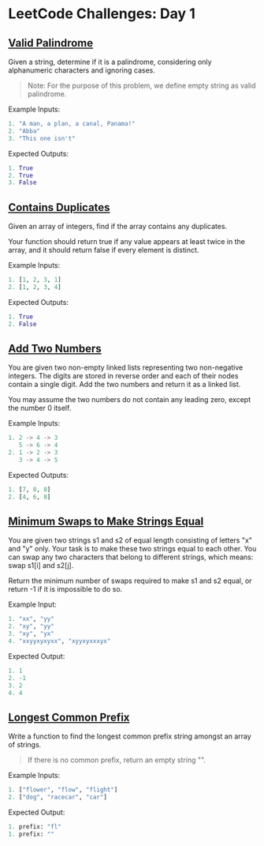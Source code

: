 # LeetCode Challenges: Day 1

## [Valid Palindrome](./validpalindrome.py)

Given a string, determine if it is a palindrome, considering only alphanumeric characters and ignoring cases.

>Note: For the purpose of this problem, we define empty string as valid palindrome.

Example Inputs:

``` python
1. "A man, a plan, a canal, Panama!"
2. "Abba"
3. "This one isn't"
```

Expected Outputs:

``` python
1. True
2. True
3. False
```

## [Contains Duplicates](./containsduplicate.py)

Given an array of integers, find if the array contains any duplicates.

Your function should return true if any value appears at least twice in the array, and it should return false if every element is distinct.

Example Inputs:

``` python
1. [1, 2, 3, 1]
2. [1, 2, 3, 4]
```

Expected Outputs:

``` python
1. True
2. False
```

## [Add Two Numbers](./addtwonumbers.py)

You are given two non-empty linked lists representing two non-negative integers. The digits are stored in reverse order and each of their nodes contain a single digit. Add the two numbers and return it as a linked list.

You may assume the two numbers do not contain any leading zero, except the number 0 itself.

Example Inputs:

``` python
1. 2 -> 4 -> 3
   5 -> 6 -> 4
2. 1 -> 2 -> 3
   3 -> 4 -> 5
```

Expected Outputs:

``` python
1. [7, 0, 8]
2. [4, 6, 8]
```

## [Minimum Swaps to Make Strings Equal](./minimumswaps.py)

You are given two strings s1 and s2 of equal length consisting of letters "x" and "y" only. Your task is to make these two strings equal to each other. You can swap any two characters that belong to different strings, which means: swap s1[i] and s2[j].

Return the minimum number of swaps required to make s1 and s2 equal, or return -1 if it is impossible to do so.

Example Input:

``` python
1. "xx", "yy"
2. "xy", "yy"
3. "xy", "yx"
4. "xxyyxyxyxx", "xyyxyxxxyx"
```

Expected Output:

``` python
1. 1
2. -1
3. 2
4. 4
```

## [Longest Common Prefix](./longestcommonprefix.py)

Write a function to find the longest common prefix string amongst an array of strings.

>If there is no common prefix, return an empty string "".

Example Inputs:

``` python
1. ["flower", "flow", "flight"]
2. ["dog", "racecar", "car"]
```

Expected Output:

``` python
1. prefix: "fl"
1. prefix: ""
```
